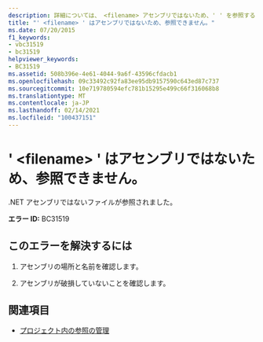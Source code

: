 ```yaml
---
description: 詳細については、 <filename> アセンブリではないため、' ' を参照することはできません。
title: "' <filename> ' はアセンブリではないため、参照できません。"
ms.date: 07/20/2015
f1_keywords:
- vbc31519
- bc31519
helpviewer_keywords:
- BC31519
ms.assetid: 508b396e-4e61-4044-9a6f-43596cfdacb1
ms.openlocfilehash: 09c33492c92fa83ee95db9157590c643ed87c737
ms.sourcegitcommit: 10e719780594efc781b15295e499c66f316068b8
ms.translationtype: MT
ms.contentlocale: ja-JP
ms.lasthandoff: 02/14/2021
ms.locfileid: "100437151"
---
```

# <a name="filename-cannot-be-referenced-because-it-is-not-an-assembly"></a>' \<filename> ' はアセンブリではないため、参照できません。

.NET アセンブリではないファイルが参照されました。  
  
 **エラー ID:** BC31519  
  
## <a name="to-correct-this-error"></a>このエラーを解決するには  
  
1. アセンブリの場所と名前を確認します。  
  
2. アセンブリが破損していないことを確認します。  
  
## <a name="see-also"></a>関連項目

- [プロジェクト内の参照の管理](/visualstudio/ide/managing-references-in-a-project)

